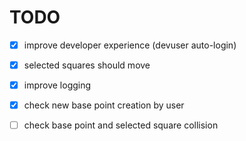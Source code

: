 # TODO

- [x] improve developer experience (devuser auto-login)
- [x] selected squares should move
- [x] improve logging
- [x] check new base point creation by user
- [ ] check base point and selected square collision


